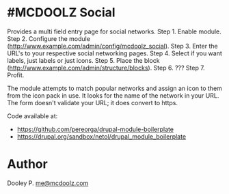 #MCDOOLZ Social
==============

Provides a multi field entry page for social networks.
Step 1.  Enable module.
Step 2.  Configure the module (http://www.example.com/admin/config/mcdoolz_social).
Step 3.  Enter the URL's to your respective social networking pages.
Step 4.  Select if you want labels, just labels or just icons.
Step 5.  Place the block (http://www.example.com/admin/structure/blocks).
Step 6.  ???
Step 7.  Profit.

The module attempts to match popular networks and assign an icon to them from
the icon pack in use.
It looks for the name of the network in your URL.
The form doesn't validate your URL; it does convert to https.

Code available at:

* https://github.com/pereorga/drupal-module-boilerplate
* https://drupal.org/sandbox/netol/drupal_module_boilerplate


Author
======

Dooley P. <me@mcdoolz.com>
